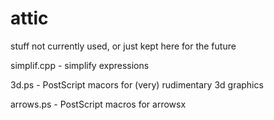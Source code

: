 # attic
stuff not currently used, or just kept here for the future

simplif.cpp - simplify expressions

3d.ps - PostScript macors for (very) rudimentary 3d graphics

arrows.ps - PostScript macros for arrowsx
